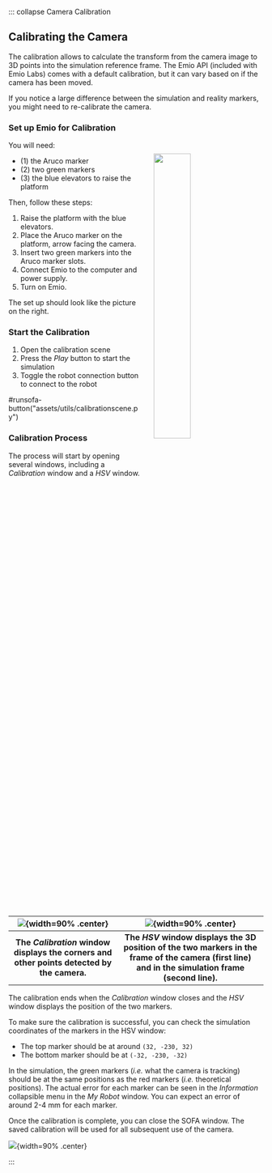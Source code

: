 ::: collapse Camera Calibration

## Calibrating the Camera
The calibration allows to calculate the transform from the camera image to 3D points into the simulation reference frame. The Emio API (included with Emio Labs) comes with a default calibration, but it can vary based on if the camera has been moved. 

If you notice a large difference between the simulation and reality markers, you might need to re-calibrate the camera.

### Set up Emio for Calibration

<img src="assets/data/images/calibration_emio_setup.png" style="margin:25px;float:right;" width="38%" >

You will need:

- (1) the Aruco marker 
- (2) two green markers
- (3) the blue elevators to raise the platform

Then, follow these steps:
1. Raise the platform with the blue elevators.
2. Place the Aruco marker on the platform, arrow facing the camera.
3. Insert two green markers into the Aruco marker slots.
4. Connect Emio to the computer and power supply.
5. Turn on Emio.

The set up should look like the picture on the right.
<br/>

### Start the Calibration

1. Open the calibration scene
2. Press the _Play_ button to start the simulation
3. Toggle the robot connection button to connect to the robot

#runsofa-button("assets/utils/calibrationscene.py")

### Calibration Process

The process will start by opening several windows, including a _Calibration_ window and a _HSV_ window.

| ![](assets/data/images/calibration_window.png){width=90% .center} | ![](assets/data/images/calibration_hsv.png){width=90% .center} |
|:-----------------------------------------------------------------:|:--------------------------------------------------------------:|
|**The _Calibration_ window displays the corners and other points detected by the camera.**|**The _HSV_ window displays the 3D position of the two markers in the frame of the camera (first line) and in the simulation frame (second line).**|

The calibration ends when the _Calibration_ window closes and the _HSV_ window displays the position of the two markers.

To make sure the calibration is successful, you can check the simulation coordinates of the markers in the HSV window:
- The top marker should be at around `(32, -230, 32)`
- The bottom marker should be at `(-32, -230, -32)`

In the simulation, the green markers (_i.e._ what the camera is tracking) should be at the same positions as the red markers (_i.e._ theoretical positions). The actual error for each marker can be seen in the _Information_ collapsible menu in the _My Robot_ window. You can expect an error of around 2-4 mm for each marker.

Once the calibration is complete, you can close the SOFA window. The saved calibration will be used for all subsequent use of the camera.

![](assets/data/images/calibration_simulation.png){width=90% .center}

:::